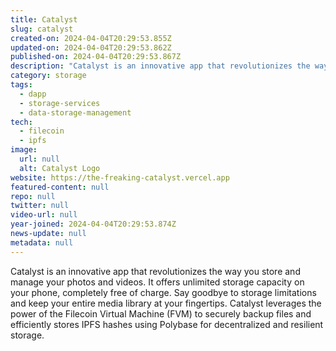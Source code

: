 ```yaml
---
title: Catalyst
slug: catalyst
created-on: 2024-04-04T20:29:53.855Z
updated-on: 2024-04-04T20:29:53.862Z
published-on: 2024-04-04T20:29:53.867Z
description: "Catalyst is an innovative app that revolutionizes the way you store and manage your photos and videos. It offers unlimited storage capacity on your phone, completely free of charge. Say goodbye to storage limitations and keep your entire media library at your fingertips."
category: storage
tags:
  - dapp
  - storage-services
  - data-storage-management
tech:
  - filecoin
  - ipfs
image:
  url: null
  alt: Catalyst Logo
website: https://the-freaking-catalyst.vercel.app
featured-content: null
repo: null
twitter: null
video-url: null
year-joined: 2024-04-04T20:29:53.874Z
news-update: null
metadata: null
---
```


Catalyst is an innovative app that revolutionizes the way you store and manage your photos and videos. It offers unlimited storage capacity on your phone, completely free of charge. Say goodbye to storage limitations and keep your entire media library at your fingertips. Catalyst leverages the power of the Filecoin Virtual Machine (FVM) to securely backup files and efficiently stores IPFS hashes using Polybase for decentralized and resilient storage.
